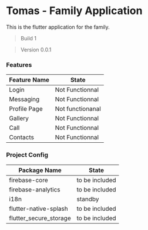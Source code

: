 # Tomas - Family Application

This is the flutter application for the family.

> Build 1

> Version 0.0.1

### Features

| Feature Name | State |
| --- | --- |
| Login | Not Functionnal |
| Messaging | Not Functionnal |
| Profile Page | Not functionanal |
| Gallery | Not Functionnal |
| Call | Not Functionnal |
| Contacts | Not Functionnal |

### Project Config

| Package Name | State |
|---|---|
| firebase-core | to be included |
| firebase-analytics | to be included |
| i18n | standby |
| flutter-native-splash | to be included |
| flutter_secure_storage | to be included |